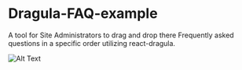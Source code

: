 # Dragula-FAQ-example
A tool for Site Administrators to drag and drop there Frequently asked questions in a specific order utilizing react-dragula.

![Alt Text](https://media.giphy.com/media/vFKqnCdLPNOKc/giphy.gif)
